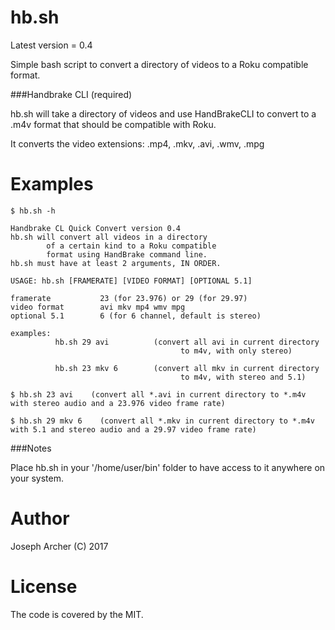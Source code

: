 hb.sh
=======

Latest version = 0.4

Simple bash script to convert a directory of videos to a Roku compatible format.

###Handbrake CLI (required)

hb.sh will take a directory of videos and use HandBrakeCLI to convert to a .m4v format that should be compatible with Roku.

It converts the video extensions: .mp4, .mkv, .avi, .wmv, .mpg


Examples
=======

```
$ hb.sh -h
 
Handbrake CL Quick Convert version 0.4
hb.sh will convert all videos in a directory
        of a certain kind to a Roku compatible
        format using HandBrake command line.
hb.sh must have at least 2 arguments, IN ORDER.
 
USAGE: hb.sh [FRAMERATE] [VIDEO FORMAT] [OPTIONAL 5.1]
 
framerate           23 (for 23.976) or 29 (for 29.97)
video format        avi mkv mp4 wmv mpg
optional 5.1        6 (for 6 channel, default is stereo)
 
examples:
          hb.sh 29 avi          (convert all avi in current directory
                                      to m4v, with only stereo)
 
          hb.sh 23 mkv 6        (convert all mkv in current directory
                                      to m4v, with stereo and 5.1)
```

```
$ hb.sh 23 avi    (convert all *.avi in current directory to *.m4v with stereo audio and a 23.976 video frame rate)
```

```
$ hb.sh 29 mkv 6    (convert all *.mkv in current directory to *.m4v with 5.1 and stereo audio and a 29.97 video frame rate)
```
###Notes

Place hb.sh in your '/home/user/bin' folder to have access to it anywhere on your system.

Author
======

Joseph Archer (C) 2017


License
=======

The code is covered by the MIT.

